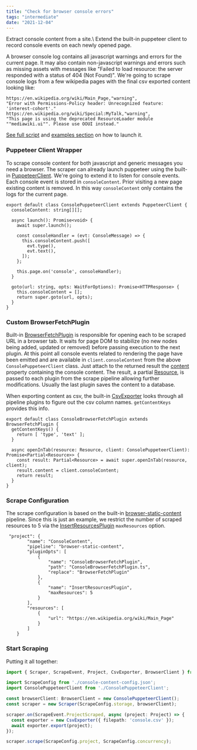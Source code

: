 ```yaml
---
title: "Check for browser console errors"
tags: "intermediate"
date: "2021-12-04"
---
```


Extract console content from a site.\\
Extend the built-in puppeteer client to record console events on each newly opened page.

A browser console log contains all javascript warnings and errors for the current page. It may also contain non-javascript warnings and errors such as missing assets with messages like "Failed to load resource: the server responded with a status of 404 (Not Found)". We're going to scrape console logs from a few wikipedia pages with the final csv exported content looking like:

```
https://en.wikipedia.org/wiki/Main_Page,"warning",
"Error with Permissions-Policy header: Unrecognized feature: 'interest-cohort'."
https://en.wikipedia.org/wiki/Special:MyTalk,"warning",
"This page is using the deprecated ResourceLoader module ""mediawiki.ui"". Please use OOUI instead."
```
[See full script](https://github.com/get-set-fetch/scraper/blob/main/examples/console-content/console-content.ts) and [examples section](/node/examples.html) on how to launch it.

### Puppeteer Client Wrapper
To scrape console content for both javascript and generic messages you need a browser. The scraper can already launch puppeteer using the built-in [PuppeteerClient](/node/clients.html#puppeteer). We're going to extend it to listen for console events. Each console event is stored in `consoleContent`. Prior visiting a new page existing content is removed. In this way `consoleContent` only contains the logs for the current page.
```
export default class ConsolePuppeteerClient extends PuppeteerClient {
  consoleContent: string[][];

  async launch(): Promise<void> {
    await super.launch();

    const consoleHandler = (evt: ConsoleMessage) => {
      this.consoleContent.push([
        evt.type(),
        evt.text(),
      ]);
    };

    this.page.on('console', consoleHandler);
  }

  goto(url: string, opts: WaitForOptions): Promise<HTTPResponse> {
    this.consoleContent = [];
    return super.goto(url, opts);
  }
}
```

### Custom BrowserFetchPlugin
Built-in [BrowserFetchPlugin](/node/plugins.html#browser-fetch-plugin) is responsible for opening each to be scraped URL in a browser tab. It waits for page DOM to stabilize (no new nodes being added, updated or removed) before passing execution to the next plugin. At this point all console events related to rendering the page have been emitted and are available in `client.consoleContent` from the above `ConsolePuppeteerClient` class. Just attach to the returned result the [content](/node/storage.html) property containing the console content.
The result, a partial [Resource](/node/storage.html), is passed to each plugin from the scrape pipeline allowing further modifications. Usually the last plugin saves the content to a database.

When exporting content as csv, the built-in [CsvExporter](/node/export.html#csv-exporter) looks through all pipeline plugins to figure out the csv column names. `getContentKeys` provides this info.

```
export default class ConsoleBrowserFetchPlugin extends BrowserFetchPlugin {
  getContentKeys() {
    return [ 'type', 'text' ];
  }

  async openInTab(resource: Resource, client: ConsolePuppeteerClient): Promise<Partial<Resource>> {
    const result: Partial<Resource> = await super.openInTab(resource, client);
    result.content = client.consoleContent;
    return result;
  }
}
```

### Scrape Configuration
The scrape configuration is based on the built-in [browser-static-content](/node/pipelines.html#pipeline-browser-static-content) pipeline. Since this is just an example, we restrict the number of scraped resources to 5 via the [InsertResourcesPlugin](/node/plugins.html#insert-resources-plugin) `maxResources` option.
```
 "project": {
        "name": "ConsoleContent",
        "pipeline": "browser-static-content",
        "pluginOpts": [
            {
                "name": "ConsoleBrowserFetchPlugin",
                "path": "ConsoleBrowserFetchPlugin.ts",
                "replace": "BrowserFetchPlugin"
            },
            {
                "name": "InsertResourcesPlugin",
                "maxResources": 5
            }
        ],
        "resources": [
            {
                "url": "https://en.wikipedia.org/wiki/Main_Page"
            }
        ]
    }
```

### Start Scraping
Putting it all together:
```ts
import { Scraper, ScrapeEvent, Project, CsvExporter, BrowserClient } from '@get-set-fetch/scraper';

import ScrapeConfig from './console-content-config.json';
import ConsolePuppeteerClient from './ConsolePuppeteerClient';

const browserClient: BrowserClient = new ConsolePuppeteerClient();
const scraper = new Scraper(ScrapeConfig.storage, browserClient);

scraper.on(ScrapeEvent.ProjectScraped, async (project: Project) => {
  const exporter = new CsvExporter({ filepath: 'console.csv' });
  await exporter.export(project);
});

scraper.scrape(ScrapeConfig.project, ScrapeConfig.concurrency);
```


